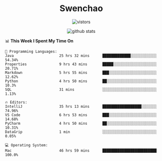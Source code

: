 <h1 align="center">Swenchao</h3>

<p align="center">
  <img src="https://visitor-badge.glitch.me/badge?page_id=Swenchao" alt="vistors" />
</p>

<p align="center">
  <img src="https://github-readme-stats.vercel.app/api?username=Swenchao&count_private=true&show_icons=true&theme=vue-dark&hide_title=true" alt="github stats" />
</p>

<!--START_SECTION:waka-->
📊 **This Week I Spent My Time On** 

```text
💬 Programming Languages: 
Java                     25 hrs 32 mins      █████████████░░░░░░░░░░░░   54.34% 
Properties               9 hrs 43 mins       █████░░░░░░░░░░░░░░░░░░░░   20.71% 
Markdown                 5 hrs 55 mins       ███░░░░░░░░░░░░░░░░░░░░░░   12.62% 
Python                   4 hrs 50 mins       ██░░░░░░░░░░░░░░░░░░░░░░░   10.3% 
SQL                      31 mins             ░░░░░░░░░░░░░░░░░░░░░░░░░   1.13%

🔥 Editors: 
IntelliJ                 35 hrs 13 mins      ██████████████████░░░░░░░   74.96% 
VS Code                  6 hrs 53 mins       ███░░░░░░░░░░░░░░░░░░░░░░   14.68% 
PyCharm                  4 hrs 50 mins       ██░░░░░░░░░░░░░░░░░░░░░░░   10.31% 
DataGrip                 1 min               ░░░░░░░░░░░░░░░░░░░░░░░░░   0.05%

💻 Operating System: 
Mac                      46 hrs 59 mins      █████████████████████████   100.0%

```


<!--END_SECTION:waka-->
